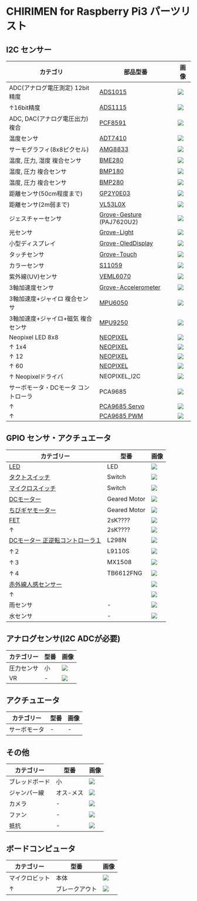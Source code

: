 # CHIRIMEN for Raspberry Pi3 パーツリスト

## I2C センサー
|カテゴリ|部品型番|画像|
|-|-|-|
|ADC(アナログ電圧測定) 12bit精度|[ADS1015](https://chirimen.org/chirimen-raspi3/gc/top/examples/#I2C-ADS1015)|![](partsImgs/ADS1015.jpg)|
|↑16bit精度|[ADS1115](https://chirimen.org/chirimen-raspi3/gc/top/examples/#I2C-ADS1115)|![](partsImgs/ADS1115.jpg)|
|ADC, DAC(アナログ電圧出力) 複合|[PCF8591](https://chirimen.org/chirimen-raspi3/gc/top/examples/#I2C-PCF8591)|![](partsImgs/PCF8591.jpg)|
|温度センサ|[ADT7410](https://chirimen.org/chirimen-raspi3/gc/top/examples/#I2C-ADT7410)|![](partsImgs/ADT7410.jpg)|
|サーモグラフィ(8x8ピクセル)|[AMG8833](https://chirimen.org/chirimen-raspi3/gc/top/examples/#I2C-AMG8833)|![](partsImgs/AMG8833.jpg)|
|温度, 圧力, 湿度 複合センサ|[BME280](https://chirimen.org/chirimen-raspi3/gc/top/examples/#I2C-BME280)|![](partsImgs/BME280.jpg)|
|温度, 圧力 複合センサ|[BMP180](https://chirimen.org/chirimen-raspi3/gc/top/examples/#I2C-BMP180)|![](partsImgs/BMP180.jpg)|
|温度, 圧力 複合センサ|[BMP280](https://chirimen.org/chirimen-raspi3/gc/top/examples/#I2C-BMP280)|![](partsImgs/BMP280.jpg)|
|距離センサ(50cm程度まで)|[GP2Y0E03](https://chirimen.org/chirimen-raspi3/gc/top/examples/#I2C-GP2Y0E03)|![](partsImgs/GP2Y0E03.jpg)|
|距離センサ(2m弱まで)|[VL53L0X](https://chirimen.org/chirimen-raspi3/gc/top/examples/#I2C-VL53L0X)|![](partsImgs/VL53L0X.jpg)|
|ジェスチャーセンサ|[Grove-Gesture](https://chirimen.org/chirimen-raspi3/gc/top/examples/#I2C-Grove-Gesture) (PAJ7620U2)|![](partsImgs/Grove-Gesture.jpg)|
|光センサ|[Grove-Light](https://chirimen.org/chirimen-raspi3/gc/top/examples/#I2C-Grove-Light)|![](partsImgs/Grove-Light.jpg)|
|小型ディスプレイ|[Grove-OledDisplay](https://chirimen.org/chirimen-raspi3/gc/top/examples/#I2C-Grove-OledDisplay)|![](partsImgs/Grove-OledDisplay.jpg)|
|タッチセンサ|[Grove-Touch](https://chirimen.org/chirimen-raspi3/gc/top/examples/#I2C-Grove-Touch)|![](partsImgs/Grove-Touch.jpg)|
|カラーセンサ|[S11059](https://chirimen.org/chirimen-raspi3/gc/top/examples/#I2C-S11059)|![](partsImgs/S11059.jpg)|
|紫外線(UV)センサ|[VEML6070](https://chirimen.org/chirimen-raspi3/gc/top/examples/#I2C-VEML6070)|![](partsImgs/VEML6070.jpg)|
|3軸加速度センサ|[Grove-Accelerometer](https://chirimen.org/chirimen-raspi3/gc/top/examples/#I2C-Grove-Accelerometer)|![](partsImgs/Grove-Accelerometer.jpg)|
|3軸加速度+ジャイロ 複合センサ|[MPU6050](https://chirimen.org/chirimen-raspi3/gc/top/examples/#I2C-MPU6050)|![](partsImgs/MPU6050.jpg)|
|3軸加速度+ジャイロ+磁気 複合センサ|[MPU9250](https://chirimen.org/chirimen-raspi3/gc/top/examples/#I2C-MPU9250)|![](partsImgs/MPU9250.jpg)|
|Neopixel LED 8x8|[NEOPIXEL](https://chirimen.org/chirimen-raspi3/gc/top/examples/#I2C-NEOPIXEL_I2C)|![](partsImgs/neopixel64.jpg)|
|↑ 1x4|[NEOPIXEL](https://chirimen.org/chirimen-raspi3/gc/top/examples/#I2C-NEOPIXEL_I2C)|![](partsImgs/neopixel4.jpg)|
|↑ 12|[NEOPIXEL](https://chirimen.org/chirimen-raspi3/gc/top/examples/#I2C-NEOPIXEL_I2C)|![](partsImgs/neopixel12.jpg)|
|↑ 60|[NEOPIXEL](https://chirimen.org/chirimen-raspi3/gc/top/examples/#I2C-NEOPIXEL_I2C)|![](partsImgs/neopixel60.jpg)|
|↑ Neopixelドライバ|NEOPIXEL_I2C|![](partsImgs/NEOPIXEL_I2C.jpg)|
|サーボモータ・DCモータ コントローラ|PCA9685|![](partsImgs/PCA9685.jpg)|
|↑|[PCA9685 Servo](https://chirimen.org/chirimen-raspi3/gc/top/examples/#I2C-PCA9685)|![](partsImgs/PCA9685_Servo2.jpg)|
|↑|[PCA9685 PWM](https://chirimen.org/chirimen-raspi3/gc/top/examples/#GPIO-I2C-PWMHBridge-1)|![](partsImgs/PCA9685.jpg)|

## GPIO センサ・アクチュエータ
|カテゴリー|型番|画像|
|-|-|-|
|[LED](https://chirimen.org/chirimen-raspi3/gc/top/examples/#GPIO-Blink)|LED|![](partsImgs/LED.jpg)|
|[タクトスイッチ](https://chirimen.org/chirimen-raspi3/gc/top/examples/#GPIO-Button)|Switch|![](partsImgs/tactSwitch.jpg)|
|[マイクロスイッチ](https://chirimen.org/chirimen-raspi3/gc/top/examples/#GPIO-Button)|Switch|![](partsImgs/microSw.jpg)|
|[DCモーター](https://tutorial.chirimen.org/raspi3/section1#led--)|Geared Motor|![](partsImgs/gearedMotor.jpg)|
|[ちびギヤモーター](https://tutorial.chirimen.org/raspi3/section1#led--)|Geared Motor|![](partsImgs/chibiGear.jpg)|
|[FET](https://tutorial.chirimen.org/raspi3/---)|2sK????|![](partsImgs/FET.jpg)|
|↑|2sK????|![](partsImgs/FET2.jpg)|
|[DCモーター 正逆転コントローラ１](https://chirimen.org/chirimen-raspi3/gc/top/examples/#GPIO-HBridge)|L298N|![](partsImgs/L298N.jpg)|
|↑２|L9110S|![](partsImgs/L9110S.jpg)|
|↑３|MX1508|![](partsImgs/MX1508.jpg)|
|↑４|TB6612FNG|![](partsImgs/TB6612FNG.jpg)|
|[赤外線人感センサー](https://chirimen.org/chirimen-raspi3/gc/top/examples/#GPIO-pirSensor)||![](partsImgs/pyro1.jpg)|
|↑||![](partsImgs/pyro2.jpg)|
|雨センサ|-|![](partsImgs/rain.jpg)|
|水センサ|-|![](partsImgs/water.jpg)|

## アナログセンサ(I2C ADCが必要)
|カテゴリー|型番|画像|
|-|-|-|
|圧力センサ|小|![](partsImgs/pressureS.jpg)|
|VR|-|![](partsImgs/VR.jpg)|

## アクチュエータ
|カテゴリー|型番|画像|
|-|-|-|
|サーボモータ|-|-|

## その他
|カテゴリー|型番|画像|
|-|-|-|
|ブレッドボード|小|![](partsImgs/breadBoardS.jpg)|
|ジャンパー線|オス-メス|![](partsImgs/jumperFM.jpg)|
|カメラ|-|![](partsImgs/camera.jpg)|
|ファン|-|![](partsImgs/fan.jpg)|
|抵抗|-|![](partImgs/register.jpg)|

## ボードコンピュータ
|カテゴリー|型番|画像|
|-|-|-|
|マイクロビット|本体|![](partsImgs/microbit.jpg)|
|↑|ブレークアウト|![](partsImgs/microbitBreakout.jpg)|
